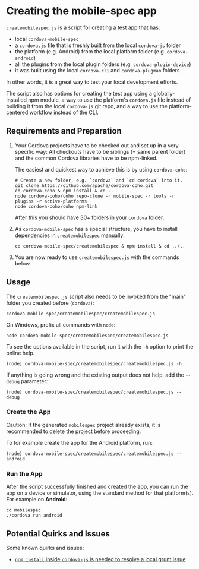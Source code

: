 <!--
#
# Licensed to the Apache Software Foundation (ASF) under one
# or more contributor license agreements.  See the NOTICE file
# distributed with this work for additional information
# regarding copyright ownership.  The ASF licenses this file
# to you under the Apache License, Version 2.0 (the
# "License"); you may not use this file except in compliance
# with the License.  You may obtain a copy of the License at
#
# http://www.apache.org/licenses/LICENSE-2.0
#
# Unless required by applicable law or agreed to in writing,
# software distributed under the License is distributed on an
# "AS IS" BASIS, WITHOUT WARRANTIES OR CONDITIONS OF ANY
#  KIND, either express or implied.  See the License for the
# specific language governing permissions and limitations
# under the License.
#
-->

# Creating the mobile-spec app

`createmobilespec.js` is a script for creating a test app that has:

* local `cordova-mobile-spec`
* a `cordova.js` file that is freshly built from the local `cordova-js` folder
* the platform (e.g. Android) from the local platform folder (e.g. `cordova-android`)
* all the plugins from the local plugin folders (e.g. `cordova-plugin-device`)
* it was built using the local `cordova-cli` and `cordova-plugman` folders

In other words, it is a great way to test your local development efforts.

The script also has options for creating the test app using a
globally-installed npm module, a way to use the platform's `cordova.js` file
instead of building it from the local `cordova-js` git repo,
and a way to use the platform-centered workflow instead of the CLI.

## Requirements and Preparation

1. Your Cordova projects have to be checked out and set up in a very specific way: All checkouts have to be siblings (= same parent folder) and the common Cordova libraries have to be npm-linked.  

    The easiest and quickest way to achieve this is by using `cordova-coho`:

    ```shell
    # Create a new folder, e.g. `cordova` and `cd cordova` into it.
    git clone https://github.com/apache/cordova-coho.git
    cd cordova-coho & npm install & cd ..
    node cordova-coho/coho repo-clone -r mobile-spec -r tools -r plugins -r active-platforms
    node cordova-coho/coho npm-link
    ```

    After this you should have 30+ folders in your `cordova` folder.

2. As `cordova-mobile-spec` has a special structure, you have to install dependencies in `createmobilespec` manually:
    ```shell
    cd cordova-mobile-spec/createmobilespec & npm install & cd ../..
    ```
3. You are now ready to use `createmobilespec.js` with the commands below.

## Usage

The `createmobilespec.js` script also needs to be invoked from the "main" folder you created before (`cordova`):

    cordova-mobile-spec/createmobilespec/createmobilespec.js

On Windows, prefix all commands with `node`:

    node cordova-mobile-spec/createmobilespec/createmobilespec.js

To see the options available in the script, run it with the `-h` option to print the online help.

    (node) cordova-mobile-spec/createmobilespec/createmobilespec.js -h

If anything is going wrong and the existing output does not help, add the `--debug` parameter:

    (node) cordova-mobile-spec/createmobilespec/createmobilespec.js --debug

### Create the App

Caution: If the generated `mobilespec` project already exists, it is recommended
to delete the project before proceeding.

To for example create the app for the Android platform, run:

    (node) cordova-mobile-spec/createmobilespec/createmobilespec.js --android

### Run the App

After the script successfully finished and created the app, you can run the app on a device or simulator, using the standard method for that platform(s). For example on **Android**:

    cd mobilespec
    ./cordova run android

## Potential Quirks and Issues

Some known quirks and issues:

* [`npm install` inside `cordova-js` is needed to resolve a local grunt issue](https://github.com/apache/cordova-mobile-spec/issues/150)
